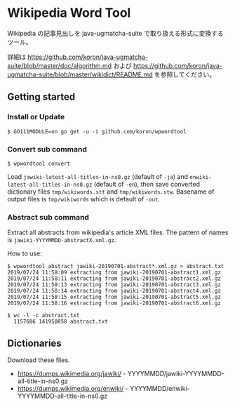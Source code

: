 # Wikipedia Word Tool

Wikipedia の記事見出しを java-ugmatcha-suite で取り扱える形式に変換するツール。

詳細は
<https://github.com/koron/java-ugmatcha-suite/blob/master/doc/algorithm.md>
および
<https://github.com/koron/java-ugmatcha-suite/blob/master/wikidict/README.md>
を参照してください。

## Getting started

### Install or Update


```console
$ GO111MODULE=on go get -u -i github.com/koron/wpwordtool
```

### Convert sub command

```console
$ wpwordtool convert
```

Load `jawiki-latest-all-titles-in-ns0.gz` (default of `-ja`) and
`enwiki-latest-all-titles-in-ns0.gz` (default of `-en`), then
save converted dictionary files `tmp/wikiwords.stt` and `tmp/wikiwords.stw`.
Basename of output files is `tmp/wikiwords` which is default of `-out`.

### Abstract sub command

Extract all abstracts from wikipedia's article XML files.
The pattern of names is `jawiki-YYYYMMDD-abstractX.xml.gz`.

How to use:

```console
$ wpwordtool abstract jawiki-20190701-abstract*.xml.gz > abstract.txt
2019/07/24 11:58:09 extracting from jawiki-20190701-abstract1.xml.gz
2019/07/24 11:58:11 extracting from jawiki-20190701-abstract2.xml.gz
2019/07/24 11:58:13 extracting from jawiki-20190701-abstract3.xml.gz
2019/07/24 11:58:14 extracting from jawiki-20190701-abstract4.xml.gz
2019/07/24 11:58:15 extracting from jawiki-20190701-abstract5.xml.gz
2019/07/24 11:58:16 extracting from jawiki-20190701-abstract6.xml.gz

$ wc -l -c abstract.txt
  1157686 141950858 abstract.txt
```

## Dictionaries

Download these files.

*   <https://dumps.wikimedia.org/jawiki/> - YYYYMMDD/jawiki-YYYYMMDD-all-title-in-ns0.gz
*   <https://dumps.wikimedia.org/enwiki/> - YYYYMMDD/enwiki-YYYYMMDD-all-title-in-ns0.gz
